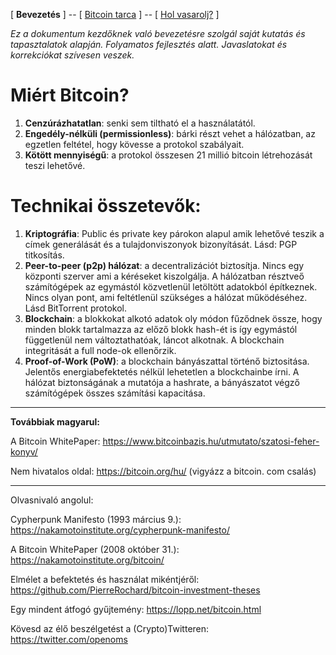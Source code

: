  [ **Bevezetés** ] -- [ [Bitcoin tarca](tarca.md) ] -- [ [Hol vasarolj?](vasarlas.md) ]

*Ez a dokumentum kezdőknek  való bevezetésre szolgál saját kutatás és tapasztalatok alapján. Folyamatos fejlesztés alatt. Javaslatokat és korrekciókat szívesen veszek.*



# Miért Bitcoin?

1. **Cenzúrázhatatlan**: senki sem tiltható el a használatától.
2. **Engedély-nélküli (permissionless)**: bárki részt vehet a hálózatban, az egzetlen feltétel, hogy kövesse a protokol szabályait.
3. **Kötött mennyiségű**: a protokol összesen 21 millió bitcoin létrehozását teszi lehetővé. 



# Technikai összetevők:
1. **Kriptográfia**: Public és private key párokon alapul amik lehetővé teszik a címek generálását és a tulajdonviszonyok bizonyítását. Lásd: PGP titkosítás.
2. **Peer-to-peer (p2p) hálózat**: a decentralizációt biztosítja. Nincs egy központi szerver ami a kéréseket kiszolgálja. A hálózatban résztveő számítógépek az egymástól közvetlenül letöltött adatokból építkeznek. Nincs olyan pont, ami feltétlenül szükséges a hálózat működéséhez. Lásd BitTorrent protokol.
3. **Blockchain**: a blokkokat alkotó adatok oly módon fűződnek össze, hogy minden blokk tartalmazza az előző blokk hash-ét is így egymástól függetlenül nem változtathatóak, láncot alkotnak. A blockchain integritását a full node-ok ellenőrzik.
4. **Proof-of-Work (PoW)**: a blockchain bányászattal történő biztositása. Jelentős energiabefektetés nélkül lehetetlen a blockchainbe írni. A hálózat biztonságának a mutatója a hashrate, a bányászatot végző számítógépek összes számítási kapacitása.
---


**Továbbiak magyarul:**

A Bitcoin WhitePaper: https://www.bitcoinbazis.hu/utmutato/szatosi-feher-konyv/

Nem hivatalos oldal:
https://bitcoin.org/hu/ (vigyázz a bitcoin. com csalás)

---
Olvasnivaló angolul: 

Cypherpunk Manifesto (1993 március 9.):
https://nakamotoinstitute.org/cypherpunk-manifesto/ 

A Bitcoin WhitePaper (2008 október 31.): 
https://nakamotoinstitute.org/bitcoin/ 

Elmélet a befektetés és használat mikéntjéről:
https://github.com/PierreRochard/bitcoin-investment-theses 

Egy mindent átfogó gyűjtemény: https://lopp.net/bitcoin.html

Kövesd az élő beszélgetést a (Crypto)Twitteren: https://twitter.com/openoms
